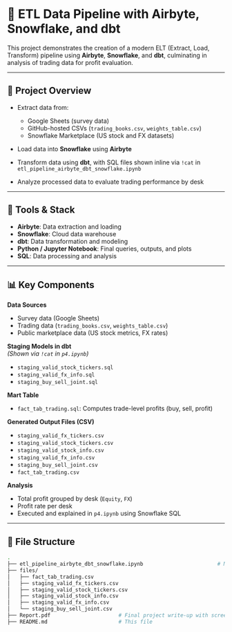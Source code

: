 # 💼 ETL Data Pipeline with Airbyte, Snowflake, and dbt

This project demonstrates the creation of a modern ELT (Extract, Load, Transform) pipeline using **Airbyte**, **Snowflake**, and **dbt**, culminating in analysis of trading data for profit evaluation.

---

## 🚀 Project Overview

- Extract data from:
  - Google Sheets (survey data)
  - GitHub-hosted CSVs (`trading_books.csv`, `weights_table.csv`)
  - Snowflake Marketplace (US stock and FX datasets)

- Load data into **Snowflake** using **Airbyte**

- Transform data using **dbt**, with SQL files shown inline via `!cat` in `etl_pipeline_airbyte_dbt_snowflake.ipynb`

- Analyze processed data to evaluate trading performance by desk

---

## 🧱 Tools & Stack

- **Airbyte**: Data extraction and loading
- **Snowflake**: Cloud data warehouse
- **dbt**: Data transformation and modeling
- **Python / Jupyter Notebook**: Final queries, outputs, and plots
- **SQL**: Data processing and analysis

---

## 📊 Key Components

**Data Sources**
- Survey data (Google Sheets)
- Trading data (`trading_books.csv`, `weights_table.csv`)
- Public marketplace data (US stock metrics, FX rates)

**Staging Models in dbt**  
*(Shown via `!cat` in `p4.ipynb`)*
- `staging_valid_stock_tickers.sql`
- `staging_valid_fx_info.sql`
- `staging_buy_sell_joint.sql`

**Mart Table**
- `fact_tab_trading.sql`: Computes trade-level profits (buy, sell, profit)

**Generated Output Files (CSV)**
- `staging_valid_fx_tickers.csv`
- `staging_valid_stock_tickers.csv`
- `staging_valid_stock_info.csv`
- `staging_valid_fx_info.csv`
- `staging_buy_sell_joint.csv`
- `fact_tab_trading.csv`

**Analysis**
- Total profit grouped by desk (`Equity`, `FX`)
- Profit rate per desk
- Executed and explained in `p4.ipynb` using Snowflake SQL

---

## 📝 File Structure

```bash
.
├── etl_pipeline_airbyte_dbt_snowflake.ipynb                        # Main notebook with commands, SQL, and analysis
├── files/
│   ├── fact_tab_trading.csv
│   ├── staging_valid_fx_tickers.csv
│   ├── staging_valid_stock_tickers.csv
│   ├── staging_valid_stock_info.csv
│   ├── staging_valid_fx_info.csv
│   └── staging_buy_sell_joint.csv
├── Report.pdf                      # Final project write-up with screenshots and details
├── README.md                       # This file
